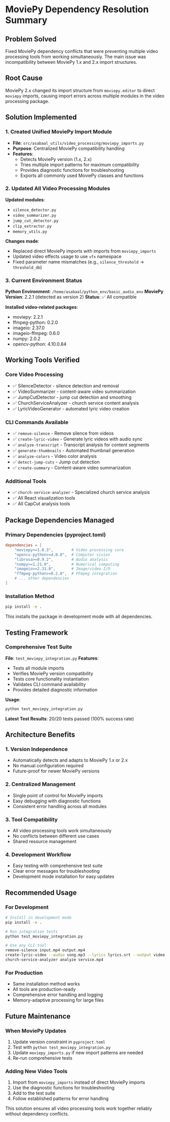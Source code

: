 # MoviePy Dependency Resolution Summary

## Problem Solved
Fixed MoviePy dependency conflicts that were preventing multiple video processing tools from working simultaneously. The main issue was incompatibility between MoviePy 1.x and 2.x import structures.

## Root Cause
MoviePy 2.x changed its import structure from `moviepy.editor` to direct `moviepy` imports, causing import errors across multiple modules in the video processing package.

## Solution Implemented

### 1. Created Unified MoviePy Import Module
- **File**: `src/asabaal_utils/video_processing/moviepy_imports.py`
- **Purpose**: Centralized MoviePy compatibility handling
- **Features**:
  - Detects MoviePy version (1.x, 2.x)
  - Tries multiple import patterns for maximum compatibility
  - Provides diagnostic functions for troubleshooting
  - Exports all commonly used MoviePy classes and functions

### 2. Updated All Video Processing Modules
**Updated modules**:
- `silence_detector.py`
- `video_summarizer.py` 
- `jump_cut_detector.py`
- `clip_extractor.py`
- `memory_utils.py`

**Changes made**:
- Replaced direct MoviePy imports with imports from `moviepy_imports`
- Updated video effects usage to use `vfx` namespace
- Fixed parameter name mismatches (e.g., `silence_threshold` → `threshold_db`)

### 3. Current Environment Status
**Python Environment**: `/home/asabaal/python_env/basic_audio_env`
**MoviePy Version**: 2.2.1 (detected as version 2)
**Status**: ✅ All compatible

**Installed video-related packages**:
- moviepy: 2.2.1
- ffmpeg-python: 0.2.0
- imageio: 2.37.0
- imageio-ffmpeg: 0.6.0
- numpy: 2.0.2
- opencv-python: 4.10.0.84

## Working Tools Verified

### Core Video Processing
- ✅ SilenceDetector - silence detection and removal
- ✅ VideoSummarizer - content-aware video summarization  
- ✅ JumpCutDetector - jump cut detection and smoothing
- ✅ ChurchServiceAnalyzer - church service content analysis
- ✅ LyricVideoGenerator - automated lyric video creation

### CLI Commands Available
- ✅ `remove-silence` - Remove silence from videos
- ✅ `create-lyric-video` - Generate lyric videos with audio sync
- ✅ `analyze-transcript` - Transcript analysis for content segments
- ✅ `generate-thumbnails` - Automated thumbnail generation
- ✅ `analyze-colors` - Video color analysis
- ✅ `detect-jump-cuts` - Jump cut detection
- ✅ `create-summary` - Content-aware video summarization

### Additional Tools
- ✅ `church-service-analyzer` - Specialized church service analysis
- ✅ All React visualization tools
- ✅ All CapCut analysis tools

## Package Dependencies Managed

### Primary Dependencies (pyproject.toml)
```toml
dependencies = [
    "moviepy>=1.0.3",        # Video processing core
    "opencv-python>=4.8.0",  # Computer vision
    "librosa>=0.9.2",        # Audio analysis
    "numpy>=1.21.0",         # Numerical computing
    "imageio>=2.31.0",       # Image/video I/O
    "ffmpeg-python>=0.2.0",  # FFmpeg integration
    # ... other dependencies
]
```

### Installation Method
```bash
pip install -e .
```
This installs the package in development mode with all dependencies.

## Testing Framework

### Comprehensive Test Suite
**File**: `test_moviepy_integration.py`
**Features**:
- Tests all module imports
- Verifies MoviePy version compatibility
- Tests core functionality instantiation
- Validates CLI command availability
- Provides detailed diagnostic information

**Usage**:
```bash
python test_moviepy_integration.py
```

**Latest Test Results**: 20/20 tests passed (100% success rate)

## Architecture Benefits

### 1. Version Independence
- Automatically detects and adapts to MoviePy 1.x or 2.x
- No manual configuration required
- Future-proof for newer MoviePy versions

### 2. Centralized Management
- Single point of control for MoviePy imports
- Easy debugging with diagnostic functions
- Consistent error handling across all modules

### 3. Tool Compatibility
- All video processing tools work simultaneously
- No conflicts between different use cases
- Shared resource management

### 4. Development Workflow
- Easy testing with comprehensive test suite
- Clear error messages for troubleshooting
- Development mode installation for easy updates

## Recommended Usage

### For Development
```bash
# Install in development mode
pip install -e .

# Run integration tests
python test_moviepy_integration.py

# Use any CLI tool
remove-silence input.mp4 output.mp4
create-lyric-video --audio song.mp3 --lyrics lyrics.srt --output video.mp4
church-service-analyzer analyze service.mp4
```

### For Production
- Same installation method works
- All tools are production-ready
- Comprehensive error handling and logging
- Memory-adaptive processing for large files

## Future Maintenance

### When MoviePy Updates
1. Update version constraint in `pyproject.toml`
2. Test with `python test_moviepy_integration.py`
3. Update `moviepy_imports.py` if new import patterns are needed
4. Re-run comprehensive tests

### Adding New Video Tools
1. Import from `moviepy_imports` instead of direct MoviePy imports
2. Use the diagnostic functions for troubleshooting
3. Add to the test suite
4. Follow established patterns for error handling

This solution ensures all video processing tools work together reliably without dependency conflicts.